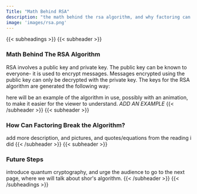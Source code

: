 ```yaml
---
Title: "Math Behind RSA"
description: "the math behind the rsa algorithm, and why factoring can break it"
image: 'images/rsa.png'
---
```


{{< subheadings >}}
  {{< subheader >}}
  ### Math Behind The RSA Algorithm

  RSA involves a public key and private key. The public key can be known to everyone- it is used to encrypt messages. Messages encrypted using the public key can only be decrypted with the private key. The keys for the RSA algorithm are generated the following way:

  here will be an example of the algorithm in use, possibly with an animation, to make it easier for the viewer to understand. *ADD AN EXAMPLE*
  {{< /subheader >}}
  {{< subheader >}}
  ### How Can Factoring Break the Algorithm?
  add more description, and pictures, and quotes/equations from the reading i did
  {{< /subheader >}}
  {{< subheader >}}
  ### Future Steps
  introduce quantum cryptography, and urge the audience to go to the next page, where we will talk about shor's algorithm.
  {{< /subheader >}}
{{< /subheadings >}}
